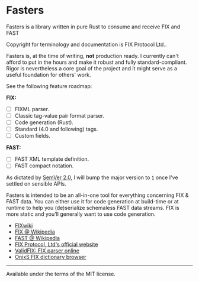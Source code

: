 # Fasters

Fasters is a library written in pure Rust to consume and receive FIX and FAST

Copyright for terminology and documentation is FIX Protocol Ltd..

Fasters is, at the time of writing, **not** production ready. I currently can't afford to put in the hours and make it robust and fully standard-compliant. Rigor is nevertheless a core goal of the project and it might serve as a useful foundation for others' work.

See the following feature roadmap:

**FIX:**

- [ ] FIXML parser.
- [ ] Classic tag-value pair format parser.
- [ ] Code generation (Rust).
- [ ] Standard (4.0 and following) tags.
- [ ] Custom fields.

**FAST:**

- [ ] FAST XML template definition.
- [ ] FAST compact notation.

As dictated by [SemVer 2.0](https://semver.org/), I will bump the major version to `1` once I've settled on sensible APIs.

Fasters is intended to be an all-in-one tool for everything concerning FIX & FAST data. You can either use it for code generation at build-time or at runtime to help you (de)serialize schemaless FAST data streams. FIX is more static and you'll generally want to use code generation.

- [FIXwiki](http://fixwiki.org/fixwiki/FIXwiki)
- [FIX @ Wikipedia](https://it.wikipedia.org/wiki/Financial_Information_eXchange_Protocol)
- [FAST @ Wikipedia](https://en.wikipedia.org/wiki/FAST_protocol)
- [FIX Protocol, Ltd's official website](https://www.fixtrading.org)
- [ValidFIX: FIX parser online](http://www.validfix.com/fix-analyzer.html)
- [OnixS FIX dictionary browser](https://www.onixs.biz/fix-dictionary.html)

---

Available under the terms of the MIT license.